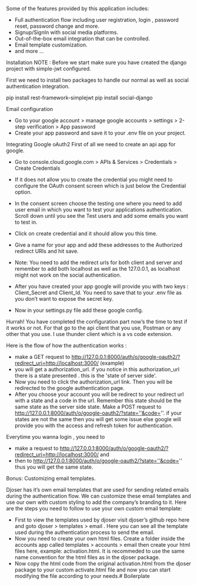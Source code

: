 Some of the features provided by this application includes:

- Full authentication flow including user registration, login , password reset, password change and more.
- Signup/SignIn with social media platforms.
- Out-of-the-box email integration that can be controlled.
- Email template customization.
- and more …

Installation
NOTE : Before we start make sure you have created the django project with simple-jwt configured.

First we need to install two packages to handle our normal as well as social authentication integration.

pip install rest-framework-simplejwt
pip install social-django


Email configuration
- Go to your google account > manage google accounts > settings > 2-step verification > App password
- Create your app password and save it to your .env file on your project.


Integrating Google oAuth2
First of all we need to create an api app for google.

- Go to console.cloud.google.com > APIs & Services > Credentials > Create Credentials
- If it does not allow you to create the credential you might need to configure the OAuth consent screen which is just below the Credential option.
- In the consent screen choose the testing one where you need to add user email in which you want to test your applications authentication. Scroll down until you see the Test users and add some emails you want to test in.
- Click on create credential and it should allow you this time.
- Give a name for your app and add these addresses to the Authorized redirect URIs and hit save.

- Note: You need to add the redirect urls for both client and server and remember to add both localhost as well as the 127.0.0.1, as localhost might not work on the social authentication.

- After you have created your app google will provide you with two keys : Client_Secret and Client_Id. You need to save that to your .env file as you don’t want to expose the secret key.
- Now in your settings.py file add these google config.


Hurrah! You have completed the configuration part now’s the time to test if it works or not. For that go to the api client that you use, Postman or any other that you use. I use thunder client which is a vs code extension.

Here is the flow of how the authentication works :

- make a GET request to http://127.0.0.1:8000/auth/o/google-oauth2/?redirect_uri=http://localhost:3000/ (example)
- you will get a authorization_url. if you notice in this authorization_url there is a state presented . this is the 'state of server side'.
- Now you need to click the authorization_url link. Then you will be redirected to the google authentication page.
- After you choose your account you will be redirect to your redirect url with a state and a code in the url. Remember this state should be the same state as the server side state.
Make a POST request to http://127.0.0.1:8000/auth/o/google-oauth2/?state=''&code=''. if your states are not the same then you will get some issue else google will provide you with the access and refresh token for authentication.


Everytime you wanna login , you need to 
- make a request to http://127.0.0.1:8000/auth/o/google-oauth2/?redirect_uri=http://localhost:3000/ and 
- then to http://127.0.0.1:8000/auth/o/google-oauth2/?state=''&code='' thus you will get the same state.


Bonus:
Customizing email templates.

Djoser has it’s own email templates that are used for sending related emails during the authentication flow. We can customize these email templates and use our own with custom styling to add the company’s branding to it. Here are the steps you need to follow to use your own custom email template:

- First to view the templates used by djoser visit djoser’s github repo here and goto djoser > templates > email . Here you can see all the template used during the authentication process to send the email.
- Now you need to create your own html files. Create a folder inside the accounts app called templates > accounts > email then create your html files here, example: activation.html. It is recommeded to use the same name convention for the html files as in the djoser package.
- Now copy the html code from the original activation.html from the djoser package to your custom activate.html file and now you can start modifying the file according to your needs.# Boilerplate
